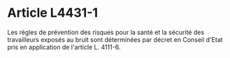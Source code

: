 # Article L4431-1

Les règles de prévention des risques pour la santé et la sécurité des travailleurs exposés au bruit sont déterminées par décret en Conseil d'Etat pris en application de l'article L. 4111-6.